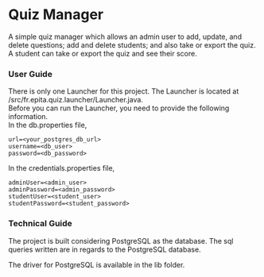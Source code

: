 # Quiz Manager

A simple quiz manager which allows an admin user to add, update, and delete questions; add and delete students;
and also take or export the quiz.
<br />
A student can take or export the quiz and see their score.
### User Guide
There is only one Launcher for this project.
The Launcher is located at /src/fr.epita.quiz.launcher/Launcher.java.
<br />
Before you can run the Launcher, you need to provide the following information.
<br />
In the db.properties file,

```
url=<your_postgres_db_url>
username=<db_user>
password=<db_password>
```
In the credentials.properties file,

```
adminUser=<admin_user>
adminPassword=<admin_password>
studentUser=<student_user>
studentPassword=<student_password>
```
### Technical Guide
The project is built considering PostgreSQL as the database.
The sql queries written are in regards to the PostgreSQL database.

The driver for PostgreSQL is available in the lib folder.